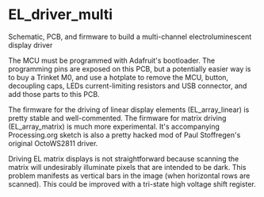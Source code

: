 # EL_driver_multi
Schematic, PCB, and firmware to build a multi-channel electroluminescent display driver

The MCU must be programmed with Adafruit's bootloader.  The programming pins are exposed on this PCB, but a potentially easier way is to buy a Trinket M0, and use a hotplate to remove the MCU, button, decoupling caps, LEDs current-limiting resistors and USB connector, and add those parts to this PCB.


The firmware for the driving of linear display elements (EL_array_linear) is pretty stable and well-commented.  The firmware for matrix driving (EL_array_matrix) is much more experimental.  It's accompanying Processing.org sketch is also a pretty hacked mod of Paul Stoffregen's original OctoWS2811 driver.

Driving EL matrix displays is not straightforward because scanning the matrix will undesirably illuminate pixels that are intended to be dark. This problem manifests as vertical bars in the image (when horizontal rows are scanned).  This could be improved with a tri-state high voltage shift register.
